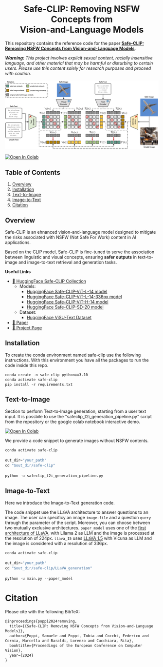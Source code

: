 <div align="center">
  <h1>Safe-CLIP: Removing NSFW Concepts from</br>Vision-and-Language Models</h1>
  
</div>

This repository contains the reference code for the paper [**Safe-CLIP: Removing NSFW Concepts from Vision-and-Language Models**](https://arxiv.org/abs/2311.16254).

***Warning:** This project involves explicit sexual content, racially insensitive language, and other material that may be harmful or disturbing to certain users. Please use this content solely for research purposes and proceed with caution.*

<p align="center">
  <img src="imgs/safe-clip-figure.png" alt="Safe-CLIP" width="820" />
</p> 

[![Open In Colab](https://colab.research.google.com/assets/colab-badge.svg)](https://colab.research.google.com/drive/1Gz2333WX6U7veCUKYwhXF8dXp4UCeLoU?usp=sharing)

## Table of Contents

1. [Overview](#overview)
2. [Installation](#installation)
3. [Text-to-Image](#text-to-image)
4. [Image-to-Text](#image-to-text)
5. [Citation](#citation)

## Overview
Safe-CLIP is an ehnanced vision-and-language model designed to mitigate the risks associated with NSFW (Not Safe For Work) content in AI applications.

Based on the CLIP model, Safe-CLIP is fine-tuned to serve the association between linguistic and visual concepts, ensuring **safer outputs** in text-to-image and image-to-text retrieval and generation tasks.


**Useful Links**
- [🤗 HuggingFace Safe-CLIP Collection](https://huggingface.co/collections/aimagelab/safe-clip-668d0a0ca697b69d66433338)
  - Models:
    - [HuggingFace Safe-CLIP-ViT-L-14 model](https://huggingface.co/aimagelab/safeclip_vit-l_14)
    - [HuggingFace Safe-CLIP-ViT-L-14-336px model](https://huggingface.co/aimagelab/safeclip_vit-l_14_336)
    - [HuggingFace Safe-CLIP-ViT-H-14 model](https://huggingface.co/aimagelab/safeclip_vit-h_14)
    - [HuggingFace Safe-CLIP-SD-20 model](https://huggingface.co/aimagelab/safeclip_sd_20)
  - Dataset:
    - [HuggingFace ViSU-Text Dataset](https://huggingface.co/datasets/aimagelab/ViSU-Text)
- [📄 Paper](https://arxiv.org/abs/2311.16254)
- [🎯 Project Page](https://aimagelab.github.io/safe-clip/)

## Installation
To create the conda environment named safe-clip use the following instructions.
With this environment you have all the packages to run the code inside this repo. 
```
conda create -n safe-clip python==3.10
conda activate safe-clip
pip install -r requirements.txt
```

## Text-to-Image
Section to perform Text-to-Image generation, starting from a user text input.
It is possbile to use the "safeclip_t2i_generation_pipeline.py" script from the repository or the google colab notebook interactive demo. 

[![Open In Colab](https://colab.research.google.com/assets/colab-badge.svg)](https://colab.research.google.com/drive/1Gz2333WX6U7veCUKYwhXF8dXp4UCeLoU?usp=sharing) 

We provide a code snippet to generate images without NSFW contents.


```python
conda activate safe-clip

out_dir="your_path"
cd "$out_dir/safe-clip"

python -u safeclip_t2i_generation_pipeline.py
``` 

## Image-to-Text
Here we introduce the Image-to-Text generation code.

The code snippet use the LLaVA architecture to answer questions to an image.
The user can specificy an image `image-file` and a question `query` through the parameter of the script. Moreover, you can choose between two mutually exclusive architectures.
`paper_model` uses one of the [first architecture of LLaVA](https://huggingface.co/liuhaotian/llava-llama-2-13b-chat-lightning-preview), with Lllama 2 as LLM and the image is processed at the resolution of 224px.
`llava_15` uses [LLaVA 1.5](https://huggingface.co/liuhaotian/llava-v1.5-13b) with Vicuna as LLM and the image is considered with a resolution of 336px.

```python
conda activate safe-clip

out_dir="your_path"
cd "$out_dir/safe-clip/LLaVA_generation"

python -u main.py --paper_model
```

# Citation

Please cite with the following BibTeX:
```
@inproceedings{poppi2024removing,
  title={{Safe-CLIP: Removing NSFW Concepts from Vision-and-Language Models}},
  author={Poppi, Samuele and Poppi, Tobia and Cocchi, Federico and Cornia, Marcella and Baraldi, Lorenzo and Cucchiara, Rita},
  booktitle={Proceedings of the European Conference on Computer Vision},
  year={2024}
}
```
